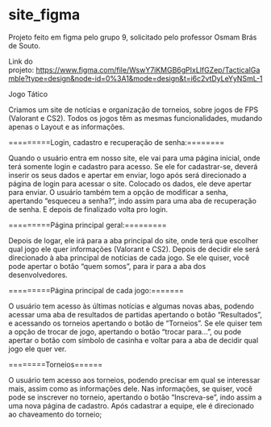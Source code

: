 # site_figma
Projeto feito em figma pelo grupo 9, solicitado pelo professor Osmam Brás de Souto.

Link do projeto: https://www.figma.com/file/WswY7iKMGB6gPIxLlfGZep/TacticalGamble?type=design&node-id=0%3A1&mode=design&t=i6c2vtDyLeYyNSmL-1

Jogo Tático

Criamos um site de notícias e organização de torneios, sobre jogos de FPS (Valorant e CS2). Todos os jogos têm as mesmas funcionalidades, mudando apenas o Layout e as informações.

=========Login, cadastro e recuperação de senha:========

Quando o usuário entra em nosso site, ele vai para uma página inicial, onde terá somente login e cadastro para acesso. Se ele for cadastrar-se, deverá inserir os seus dados e apertar em enviar, logo após será direcionado a página de login para acessar o site. Colocado os dados, ele deve apertar para enviar. O usuário também tem a opção de modificar a senha, apertando “esqueceu a senha?”, indo assim para uma aba de recuperação de senha. E depois de finalizado volta pro login.

=========Página principal geral:=========

Depois de logar, ele irá para a aba principal do site, onde terá que escolher qual jogo ele quer informações (Valorant e CS2). Depois de decidir ele será direcionado à aba principal de notícias de cada jogo. Se ele quiser, você pode apertar o botão “quem somos”, para ir para a aba dos desenvolvedores.

=========Página principal de cada jogo:=======

O usuário tem acesso às últimas notícias e algumas novas abas, podendo acessar uma aba de resultados de partidas apertando o botão “Resultados”, e acessando os torneios apertando o botão de “Torneios”. Se ele quiser tem a opção de trocar de jogo, apertando o botão “trocar para...”, ou pode apertar o botão com símbolo de casinha e voltar para a aba de decidir qual jogo ele quer ver.

========Torneios======

O usuário tem acesso aos torneios, podendo precisar em qual se interessar mais, assim como as informações dele. Nas informações, se quiser, você pode se inscrever no torneio, apertando o botão “Inscreva-se”, indo assim a uma nova página de cadastro. Após cadastrar a equipe, ele é direcionado ao chaveamento do torneio;


